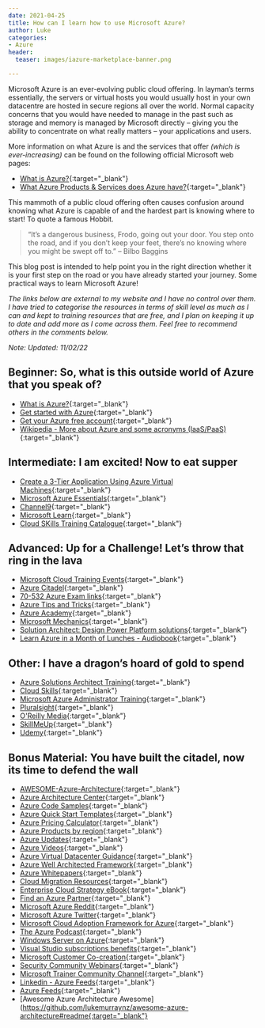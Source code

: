 ```yaml
---
date: 2021-04-25
title: How can I learn how to use Microsoft Azure?
author: Luke
categories:
- Azure
header:
  teaser: images/iazure-marketplace-banner.png

---
```

Microsoft Azure is an ever-evolving public cloud offering. 
In layman’s terms essentially, the servers or virtual hosts you would usually host in your own datacentre are hosted in secure regions all over the world. Normal capacity concerns that you would have needed to manage in the past such as storage and memory is managed by Microsoft directly – giving you the ability to concentrate on what really matters – your applications and users.

More information on what Azure is and the services that offer _(which is ever-increasing)_ can be found on the following official Microsoft web pages:

* [What is Azure?](https://azure.microsoft.com/en-us/overview/what-is-azure/){:target="_blank"}
* [What Azure Products & Services does Azure have?](https://azure.microsoft.com/en-us/services/){:target="_blank"}

This mammoth of a public cloud offering often causes confusion around knowing what Azure is capable of and the hardest part is knowing where to start! To quote a famous Hobbit.

> “It’s a dangerous business, Frodo, going out your door. You step onto the road, and if you don’t keep your feet, there’s no knowing where you might be swept off to.” – Bilbo Baggins

This blog post is intended to help point you in the right direction whether it is your first step on the road or you have already started your journey. Some practical ways to learn Microsoft Azure!

_The links below are external to my website and I have no control over them. I have tried to categorise the resources in terms of skill level as much as I can and kept to training resources that are free, and I plan on keeping it up to date and add more as I come across them. Feel free to recommend others in the comments below._

_Note: Updated: 11/02/22_

## Beginner: So, what is this outside world of Azure that you speak of?

* [What is Azure?](https://azure.microsoft.com/en-us/overview/what-is-azure/){:target="_blank"}
* [Get started with Azure](https://azure.microsoft.com/en-gb/get-started/ "Get started with Azure"){:target="_blank"}
* [Get your Azure free account](https://azure.microsoft.com/en-us/free/ "Create your Azure free account today"){:target="_blank"}
* [Wikipedia - More about Azure and some acronyms (IaaS/PaaS)](https://en.wikipedia.org/wiki/Microsoft_Azure){:target="_blank"}

## Intermediate: I am excited! Now to eat supper

* [Create a 3-Tier Application Using Azure Virtual Machines](https://www.udemy.com/free-azure/){:target="_blank"}
* [Microsoft Azure Essentials](https://www.microsoft.com/en-us/azureessentials){:target="_blank"}
* [Channel9](https://channel9.msdn.com/Search?term=Azure&sortBy=recent&lang-en=true){:target="_blank"}
* [Microsoft Learn](https://docs.microsoft.com/en-us/learn/){:target="_blank"}
* [Cloud SKills Training Catalogue](https://www.microsoft.com/en-au/business/learn/cloud-training-events/Home/Search/?SearchText=&index=0&RecordCount=12&OrderBy=date&Solutions=Select+all+solutions_Azure+Fundamentals_Azure+Data,+Analytics+and+AI_Azure+Applications+and+Infrastructure_Microsoft+365+Desktop+Deployment_Microsoft+365+Teams_Microsoft+365+Security+and+Compliance_Dynamics+365_Power+Platform_Surface){:target="_blank"}


## Advanced: Up for a Challenge! Let’s throw that ring in the lava

* [Microsoft Cloud Training Events](https://www.microsoft.com/en-au/cloud-training-events/){:target="_blank"}
* [Azure Citadel](https://azurecitadel.github.io/){:target="_blank"}
* [70-532 Azure Exam links](https://github.com/gsuttie/gsuttie-gsuttie.github.io){:target="_blank"}
* [Azure Tips and Tricks](https://microsoft.github.io/AzureTipsAndTricks/){:target="_blank"}
* [Azure Academy](https://www.youtube.com/channel/UC-MXgaFhsYU8PkqgKBdnusQ){:target="_blank"}
* [Microsoft Mechanics](https://www.youtube.com/channel/UCJ9905MRHxwLZ2jeNQGIWxA){:target="_blank"}
* [Solution Architect: Design Power Platform solutions](https://docs.microsoft.com/en-us/learn/paths/solution-architect-data/?WT.mc_id=BA-MVP-5003797){:target="_blank"}
* [Learn Azure in a Month of Lunches - Audiobook](https://azure.microsoft.com/en-gb/resources/learn-azure-in-a-month-of-lunches/){:target="_blank"}

## Other: I have a dragon’s hoard of gold to spend

* [Azure Solutions Architect Training](https://www.pluralsight.com/role-iq/microsoft-azure-solution-architect?aid=7010a000001xDURAA2){:target="_blank"}
* [Cloud Skills](https://cloudskills.io/){:target="_blank"}
* [Microsoft Azure Administrator Training](https://www.pluralsight.com/role-iq/microsoft-azure-administrator?aid=7010a000001xDURAA2%C2%A0%22Microsoft%C2%A0Azure%C2%A0Administrator%C2%A0Training%22){:target="_blank"} 
* [Pluralsight](https://www.pluralsight.com/){:target="_blank"} 
* [O'Reilly Media](https://www.oreilly.com/){:target="_blank"} 
* [SkillMeUp](https://www.skillmeup.com/){:target="_blank"}
* [Udemy](https://www.udemy.com/){:target="_blank"}

## Bonus Material: You have built the citadel, now its time to defend the wall

* [AWESOME-Azure-Architecture](https://github.com/lukemurraynz/awesome-azure-architecture/blob/main/README.md){:target="_blank"}
* [Azure Architecture Center](https://docs.microsoft.com/en-us/azure/architecture/){:target="_blank"}
* [Azure Code Samples](https://docs.microsoft.com/en-gb/samples/browse/?products=azure){:target="_blank"}
* [Azure Quick Start Templates](https://github.com/Azure/azure-quickstart-templates){:target="_blank"}
* [Azure Pricing Calculator](https://azure.microsoft.com/en-us/pricing/calculator/){:target="_blank"}
* [Azure Products by region](https://azure.microsoft.com/en-us/global-infrastructure/services/?products=all){:target="_blank"}
* [Azure Updates](https://azure.microsoft.com/en-us/updates/){:target="_blank"}
* [Azure Videos](https://azure.microsoft.com/en-us/resources/videos/index/){:target="_blank"}
* [Azure Virtual Datacenter Guidance](https://docs.microsoft.com/en-us/azure/cloud-adoption-framework/reference/vdc){:target="_blank"}
* [Azure Well Architected Framework](https://docs.microsoft.com/en-us/azure/architecture/framework/){:target="_blank"}
* [Azure Whitepapers](https://azure.microsoft.com/en-us/resources/whitepapers/){:target="_blank"}
* [Cloud Migration Resources](https://azure.microsoft.com/en-us/migration/resources/){:target="_blank"}
* [Enterprise Cloud Strategy eBook](http://info.microsoft.com/enterprise-cloud-strategy-ebook.en-gb.1.html){:target="_blank"}
* [Find an Azure Partner](https://azure.microsoft.com/en-us/partners/){:target="_blank"}
* [Microsoft Azure Reddit](https://www.reddit.com/r/AZURE/){:target="_blank"}
* [Microsoft Azure Twitter](https://twitter.com/Azure){:target="_blank"}
* [Microsoft Cloud Adoption Framework for Azure](https://docs.microsoft.com/en-us/azure/cloud-adoption-framework/){:target="_blank"}
* [The Azure Podcast](http://azpodcast.azurewebsites.net/){:target="_blank"}
* [Windows Server on Azure](https://azure.microsoft.com/en-us/campaigns/windows-server/){:target="_blank"}
* [Visual Studio subscriptions benefits](https://visualstudio.microsoft.com/vs/benefits/#azure?cat=visual-studio-enterprise-subscription){:target="_blank"}
* [Microsoft Customer Co-creation](https://customercocreation.microsoft.com/){:target="_blank"}
* [Security Community Webinars](https://techcommunity.microsoft.com/t5/security-compliance-and-identity/security-community-webinars/ba-p/927888){:target="_blank"}
* [Microsoft Trainer Community Channel](https://www.youtube.com/channel/UCcrbVpBfMQOYQv8__mPHRJg){:target="_blank"}
* [Linkedin - Azure Feeds](https://www.linkedin.com/in/azure-feeds-709457212/recent-activity/){:target="_blank"}
* [Azure Feeds](https://azurefeeds.com/){:target="_blank"}
* [Awesome Azure Architecture Awesome](https://github.com/lukemurraynz/awesome-azure-architecture#readme{:target="_blank"}
